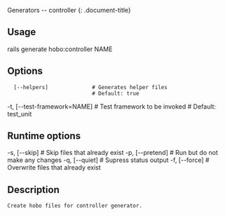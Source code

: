 Generators -- controller
{: .document-title}


## Usage

    

  rails generate hobo:controller NAME


## Options

    

      [--helpers]              # Generates helper files
                               # Default: true
  -t, [--test-framework=NAME]  # Test framework to be invoked
                               # Default: test_unit


## Runtime options

    

  -s, [--skip]     # Skip files that already exist
  -p, [--pretend]  # Run but do not make any changes
  -q, [--quiet]    # Supress status output
  -f, [--force]    # Overwrite files that already exist


## Description

    

    Create hobo files for controller generator.
